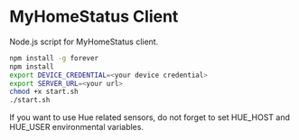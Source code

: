 # MyHomeStatus Client

Node.js script for MyHomeStatus client. 

```bash
npm install -g forever
npm install
export DEVICE_CREDENTIAL=<your device credential>
export SERVER_URL=<your url>
chmod +x start.sh
./start.sh
```

If you want to use Hue related sensors, do not forget to set HUE_HOST and HUE_USER environmental variables.
